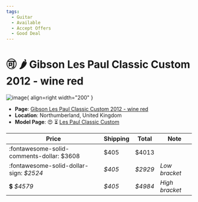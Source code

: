 ```yaml
---
tags:
  - Guitar
  - Available
  - Accept Offers
  - Good Deal
---
```


# :accept: :hot_pepper: Gibson Les Paul Classic Custom 2012 - wine red

![image](https://rvb-img.reverb.com/image/upload/s--JKZXzBIf--/a_0/t_card-square/v1669308234/tkx9lqhvpaf7m2nxwy6f.webp){ align=right width="200" }

* **Page**: [Gibson Les Paul Classic Custom 2012 - wine red](https://reverb.com/ca/item/63513947-gibson-les-paul-classic-custom-2012-wine-red)
* **Location**: Northumberland, United Kingdom
* **Model Page**: :heart_eyes: :hourglass_flowing_sand: [Les Paul Classic Custom](../../Models/les-paul-classic-custom.md)


| Price | Shipping  | Total | Note    |
|-------|-----------|-------|---------|
| :fontawesome-solid-comments-dollar: $3608 | $405 | $4013 | |
| :fontawesome-solid-dollar-sign: _$2524_ | _$405_ | _$2929_ | _Low bracket_ |
| :heavy_dollar_sign: _$4579_ | _$405_ | _$4984_ | _High bracket_ |
